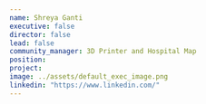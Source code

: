 ```yaml
---
name: Shreya Ganti
executive: false
director: false
lead: false
community_manager: 3D Printer and Hospital Map
position:
project:  
image: ../assets/default_exec_image.png
linkedin: "https://www.linkedin.com/"
---
```

